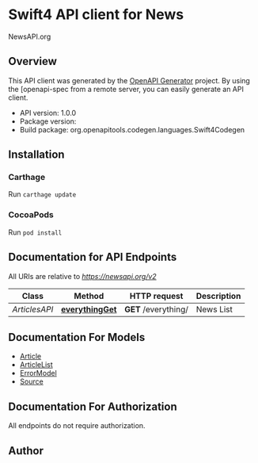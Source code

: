 # Swift4 API client for News

NewsAPI.org

## Overview
This API client was generated by the [OpenAPI Generator](https://openapi-generator.tech) project.  By using the [openapi-spec from a remote server, you can easily generate an API client.

- API version: 1.0.0
- Package version: 
- Build package: org.openapitools.codegen.languages.Swift4Codegen

## Installation

### Carthage

Run `carthage update`

### CocoaPods

Run `pod install`

## Documentation for API Endpoints

All URIs are relative to *https://newsapi.org/v2*

Class | Method | HTTP request | Description
------------ | ------------- | ------------- | -------------
*ArticlesAPI* | [**everythingGet**](docs/ArticlesAPI.md#everythingget) | **GET** /everything/ | News List


## Documentation For Models

 - [Article](docs/Article.md)
 - [ArticleList](docs/ArticleList.md)
 - [ErrorModel](docs/ErrorModel.md)
 - [Source](docs/Source.md)


## Documentation For Authorization

 All endpoints do not require authorization.


## Author



